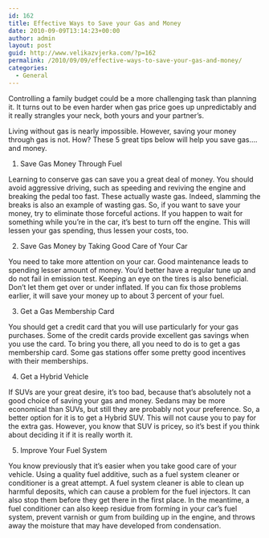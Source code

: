 ```yaml
---
id: 162
title: Effective Ways to Save your Gas and Money
date: 2010-09-09T13:14:23+00:00
author: admin
layout: post
guid: http://www.velikazvjerka.com/?p=162
permalink: /2010/09/09/effective-ways-to-save-your-gas-and-money/
categories:
  - General
---
```

Controlling a family budget could be a more challenging task than planning it. It turns out to be even harder when gas price goes up unpredictably and it really strangles your neck, both yours and your partner’s.

Living without gas is nearly impossible. However, saving your money through gas is not. How? These 5 great tips below will help you save gas…. and money.

1. Save Gas Money Through Fuel

Learning to conserve gas can save you a great deal of money. You should avoid aggressive driving, such as speeding and reviving the engine and breaking the pedal too fast. These actually waste gas. Indeed, slamming the breaks is also an example of wasting gas. So, if you want to save your money, try to eliminate those forceful actions. If you happen to wait for something while you’re in the car, it’s best to turn off the engine. This will lessen your gas spending, thus lessen your costs, too.

2. Save Gas Money by Taking Good Care of Your Car

You need to take more attention on your car. Good maintenance leads to spending lesser amount of money. You’d better have a regular tune up and do not fail in emission test. Keeping an eye on the tires is also beneficial. Don’t let them get over or under inflated. If you can fix those problems earlier, it will save your money up to about 3 percent of your fuel.

3. Get a Gas Membership Card

You should get a credit card that you will use particularly for your gas purchases. Some of the credit cards provide excellent gas savings when you use the card. To bring you there, all you need to do is to get a gas membership card. Some gas stations offer some pretty good incentives with their memberships.

4. Get a Hybrid Vehicle

If SUVs are your great desire, it’s too bad, because that’s absolutely not a good choice of saving your gas and money. Sedans may be more economical than SUVs, but still they are probably not your preference. So, a better option for it is to get a Hybrid SUV. This will not cause you to pay for the extra gas. However, you know that SUV is pricey, so it’s best if you think about deciding it if it is really worth it.

5. Improve Your Fuel System

You know previously that it’s easier when you take good care of your vehicle. Using a quality fuel additive, such as a fuel system cleaner or conditioner is a great attempt. A fuel system cleaner is able to clean up harmful deposits, which can cause a problem for the fuel injectors. It can also stop them before they get there in the first place. In the meantime, a fuel conditioner can also keep residue from forming in your car’s fuel system, prevent varnish or gum from building up in the engine, and throws away the moisture that may have developed from condensation.